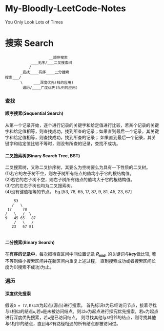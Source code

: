 # My-Bloodly-LeetCode-Notes
You Only Look Lots of Times

# 搜索 Search

```
                    __顺序搜索
            ___无序/___二叉搜索树
           /
       _查找____有序____二分搜索
搜索___/
       \     ___深度优先(栈的应用)
        遍历/____广度优先(队列的应用)   
```
### 查找
#### 顺序搜素(Sequential Search)
从第一个记录开始，逐个进行记录的关键字和给定值进行比较，若某个记录的关键字和给定值相等，则查找成功，找到所查的记录；如果直到最后一个记录，其关键字和给定值相等，则查找成功，找到所查的记录；
如果直到最后一个记录，其关键字和给定值比较不等时，则没有所查的记录，查找不成功。
#### 二叉搜索树(Binary Search Tree, BST)
二叉搜索树，又称二叉排序树，其要么为空树要么为具有一下性质的二叉树。
<br>(1)若它的左子树不空，则左子树所有结点的值均小于它的根结构值。
<br>(2)若它的右子树不空，则右子树所有结点的值均大于它的根结构值。
<br>(3)它的左右子树也均为二叉搜索树。
<br>(4)没有键值相等的节点。
Eg.[53, 78, 65, 17, 87, 9, 81, 45, 23, 67]
```
    53
   /   \
 17     78       
/   \   /  \
9   45 65   87
    /   \   / 
   23   67 81
           
```
#### 二分搜索(Binary Search)
在**有序的记录中**，每次把待查区间中间位置记录 ***R<sub>mid</sub>***, 的关键词与***key***做比较, 若不等则缩小搜索区间并在新区间内重复上述过程，
直到搜索成功或者搜索区间长度为0(搜索不成功)为止。

### 遍历
#### 深度优先搜索
假设`G = (V,E)以S`为起点(源点)进行搜索。
首先标识`S`为已经访问节点，接着寻找与`S`相似的结点`w`,若`w`是未被访问结点，则以`w`为起点进行探究优先搜索，若`w`为起点进行深度优先搜索，若`w`是已访问结点，
则寻找其他与`S`相邻的结点，则寻找其他与`S`相邻的结点，直到与`S`有路径相通的所有结点都被访问过。



